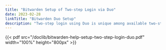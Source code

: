 ```yaml
---
title: "Bitwarden Setup of Two-step Login via Duo"
date: 2023-02-28
linkTitle: "Bitwarden Duo Setup"
description: "Two-step login using Duo is unique among available two-step login methods in that it can be enabled for a personal account (like the other methods) or enabled for an entire organization by teams and enterprise organizations. This article covers Duo setup for Personal users, Organization users, and Organization admins."
---
```

{{< pdf src="/doclib/bitwarden-help-setup-two-step-login-duo.pdf" width="100%" height="800px" >}}

